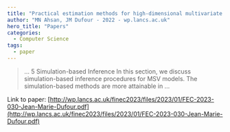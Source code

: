 ```yaml
---
title: "Practical estimation methods for high-dimensional multivariate stochastic volatility models"
author: "MN Ahsan, JM Dufour - 2022 - wp.lancs.ac.uk"
hero_title: "Papers"
categories:
  - Computer Science
tags:
  - paper
---
```



>… 5 Simulation-based Inference In this section, we discuss simulation-based inference procedures for MSV models. The simulation-based methods are more attainable in …

Link to paper: [http://wp.lancs.ac.uk/finec2023/files/2023/01/FEC-2023-030-Jean-Marie-Dufour.pdf](http://wp.lancs.ac.uk/finec2023/files/2023/01/FEC-2023-030-Jean-Marie-Dufour.pdf)
